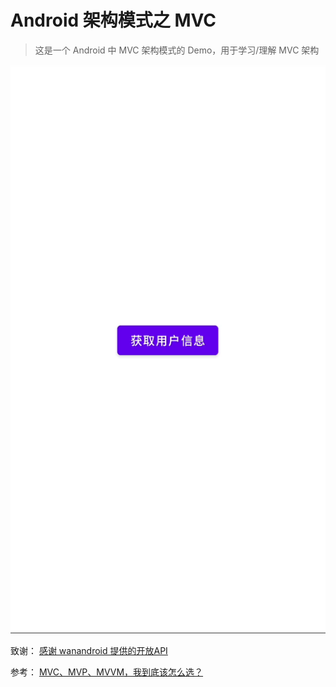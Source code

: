 # Android 架构模式之 MVC

> 这是一个 Android 中 MVC 架构模式的 Demo，用于学习/理解 MVC 架构

![效果展示](https://github.com/villen-t/MVC/blob/master/art/MVC.gif)

致谢：
[感谢 wanandroid 提供的开放API](https://www.wanandroid.com)

参考：
[MVC、MVP、MVVM，我到底该怎么选？](https://mp.weixin.qq.com/s?__biz=MzIwMTAzMTMxMg==&mid=2649492883&idx=1&sn=2c206702fe1dd357ed65052bb9080488&scene=19#wechat_redirect)
